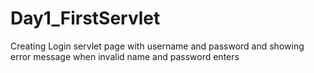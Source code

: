 # Day1_FirstServlet
Creating Login servlet page with username and password and showing error message when invalid name and password enters
